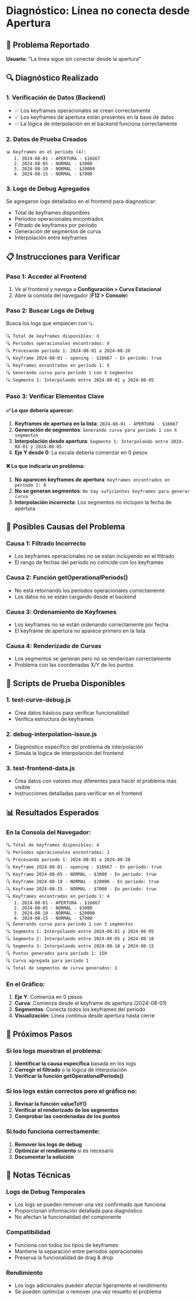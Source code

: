 # Diagnóstico: Línea no conecta desde Apertura

## 🎯 Problema Reportado

**Usuario**: "La línea sigue sin conectar desde la apertura"

## 🔍 Diagnóstico Realizado

### **1. Verificación de Datos (Backend)**
- ✅ Los keyframes operacionales se crean correctamente
- ✅ Los keyframes de apertura están presentes en la base de datos
- ✅ La lógica de interpolación en el backend funciona correctamente

### **2. Datos de Prueba Creados**
```
📊 Keyframes en el período (4):
   1. 2024-08-01 - APERTURA - $16667
   2. 2024-08-05 - NORMAL - $3000
   3. 2024-08-10 - NORMAL - $20000
   4. 2024-08-15 - NORMAL - $7000
```

### **3. Logs de Debug Agregados**
Se agregaron logs detallados en el frontend para diagnosticar:
- Total de keyframes disponibles
- Períodos operacionales encontrados
- Filtrado de keyframes por período
- Generación de segmentos de curva
- Interpolación entre keyframes

## 📋 Instrucciones para Verificar

### **Paso 1: Acceder al Frontend**
1. Ve al frontend y navega a **Configuración > Curva Estacional**
2. Abre la consola del navegador (**F12 > Console**)

### **Paso 2: Buscar Logs de Debug**
Busca los logs que empiecen con `🔍`:

```
🔍 Total de keyframes disponibles: X
🔍 Períodos operacionales encontrados: X
🔍 Procesando período 1: 2024-08-01 a 2024-08-20
🔍 Keyframe 2024-08-01 - opening - $16667 - En período: true
🔍 Keyframes encontrados en período 1: X
🔍 Generando curva para período 1 con X segmentos
🔍 Segmento 1: Interpolando entre 2024-08-01 y 2024-08-05
```

### **Paso 3: Verificar Elementos Clave**

#### **✅ Lo que debería aparecer:**
1. **Keyframes de apertura en la lista**: `2024-08-01 - APERTURA - $16667`
2. **Generación de segmentos**: `Generando curva para período 1 con X segmentos`
3. **Interpolación desde apertura**: `Segmento 1: Interpolando entre 2024-08-01 y 2024-08-05`
4. **Eje Y desde 0**: La escala debería comenzar en 0 pesos

#### **❌ Lo que indicaría un problema:**
1. **No aparecen keyframes de apertura**: `Keyframes encontrados en período 1: 0`
2. **No se generan segmentos**: `No hay suficientes keyframes para generar curva`
3. **Interpolación incorrecta**: Los segmentos no incluyen la fecha de apertura

## 🔧 Posibles Causas del Problema

### **Causa 1: Filtrado Incorrecto**
- Los keyframes operacionales no se están incluyendo en el filtrado
- El rango de fechas del período no coincide con los keyframes

### **Causa 2: Función getOperationalPeriods()**
- No está retornando los períodos operacionales correctamente
- Los datos no se están cargando desde el backend

### **Causa 3: Ordenamiento de Keyframes**
- Los keyframes no se están ordenando correctamente por fecha
- El keyframe de apertura no aparece primero en la lista

### **Causa 4: Renderizado de Curvas**
- Los segmentos se generan pero no se renderizan correctamente
- Problema con las coordenadas X/Y de los puntos

## 🧪 Scripts de Prueba Disponibles

### **1. test-curve-debug.js**
- Crea datos básicos para verificar funcionalidad
- Verifica estructura de keyframes

### **2. debug-interpolation-issue.js**
- Diagnóstico específico del problema de interpolación
- Simula la lógica de interpolación del frontend

### **3. test-frontend-data.js**
- Crea datos con valores muy diferentes para hacer el problema más visible
- Instrucciones detalladas para verificar en el frontend

## 📊 Resultados Esperados

### **En la Consola del Navegador:**
```
🔍 Total de keyframes disponibles: 4
🔍 Períodos operacionales encontrados: 1
🔍 Procesando período 1: 2024-08-01 a 2024-08-20
🔍 Keyframe 2024-08-01 - opening - $16667 - En período: true
🔍 Keyframe 2024-08-05 - NORMAL - $3000 - En período: true
🔍 Keyframe 2024-08-10 - NORMAL - $20000 - En período: true
🔍 Keyframe 2024-08-15 - NORMAL - $7000 - En período: true
🔍 Keyframes encontrados en período 1: 4
   1. 2024-08-01 - APERTURA - $16667
   2. 2024-08-05 - NORMAL - $3000
   3. 2024-08-10 - NORMAL - $20000
   4. 2024-08-15 - NORMAL - $7000
🔍 Generando curva para período 1 con 3 segmentos
🔍 Segmento 1: Interpolando entre 2024-08-01 y 2024-08-05
🔍 Segmento 2: Interpolando entre 2024-08-05 y 2024-08-10
🔍 Segmento 3: Interpolando entre 2024-08-10 y 2024-08-15
🔍 Puntos generados para período 1: 150
🔍 Curva agregada para período 1
🔍 Total de segmentos de curva generados: 1
```

### **En el Gráfico:**
1. **Eje Y**: Comienza en 0 pesos
2. **Curva**: Comienza desde el keyframe de apertura (2024-08-01)
3. **Segmentos**: Conecta todos los keyframes del período
4. **Visualización**: Línea continua desde apertura hasta cierre

## 🔧 Próximos Pasos

### **Si los logs muestran el problema:**
1. **Identificar la causa específica** basada en los logs
2. **Corregir el filtrado** o la lógica de interpolación
3. **Verificar la función getOperationalPeriods()**

### **Si los logs están correctos pero el gráfico no:**
1. **Revisar la función valueToY()**
2. **Verificar el renderizado de los segmentos**
3. **Comprobar las coordenadas de los puntos**

### **Si todo funciona correctamente:**
1. **Remover los logs de debug**
2. **Optimizar el rendimiento** si es necesario
3. **Documentar la solución**

## 📝 Notas Técnicas

### **Logs de Debug Temporales**
- Los logs se pueden remover una vez confirmado que funciona
- Proporcionan información detallada para diagnóstico
- No afectan la funcionalidad del componente

### **Compatibilidad**
- Funciona con todos los tipos de keyframes
- Mantiene la separación entre períodos operacionales
- Preserva la funcionalidad de drag & drop

### **Rendimiento**
- Los logs adicionales pueden afectar ligeramente el rendimiento
- Se pueden optimizar o remover una vez resuelto el problema 